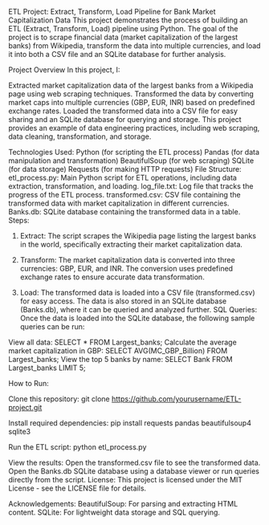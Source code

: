 ETL Project: Extract, Transform, Load Pipeline for Bank Market Capitalization Data
This project demonstrates the process of building an ETL (Extract, Transform, Load) pipeline using Python. The goal of the project is to scrape financial data (market capitalization of the largest banks) from Wikipedia, transform the data into multiple currencies, and load it into both a CSV file and an SQLite database for further analysis.

Project Overview
In this project, I:

Extracted market capitalization data of the largest banks from a Wikipedia page using web scraping techniques.
Transformed the data by converting market caps into multiple currencies (GBP, EUR, INR) based on predefined exchange rates.
Loaded the transformed data into a CSV file for easy sharing and an SQLite database for querying and storage.
This project provides an example of data engineering practices, including web scraping, data cleaning, transformation, and storage.

Technologies Used:
  Python (for scripting the ETL process)
  Pandas (for data manipulation and transformation)
  BeautifulSoup (for web scraping)
  SQLite (for data storage)
  Requests (for making HTTP requests)
File Structure:
  etl_process.py: Main Python script for ETL operations, including data extraction, transformation, and loading.
  log_file.txt: Log file that tracks the progress of the ETL process.
  transformed.csv: CSV file containing the transformed data with market capitalization in different currencies.
  Banks.db: SQLite database containing the transformed data in a table.
Steps:
1. Extract:
The script scrapes the Wikipedia page listing the largest banks in the world, specifically extracting their market capitalization data.

2. Transform:
The market capitalization data is converted into three currencies: GBP, EUR, and INR.
The conversion uses predefined exchange rates to ensure accurate data transformation.

3. Load:
The transformed data is loaded into a CSV file (transformed.csv) for easy access.
The data is also stored in an SQLite database (Banks.db), where it can be queried and analyzed further.
SQL Queries:
Once the data is loaded into the SQLite database, the following sample queries can be run:

View all data: SELECT * FROM Largest_banks;
Calculate the average market capitalization in GBP: SELECT AVG(MC_GBP_Billion) FROM Largest_banks;
View the top 5 banks by name: SELECT Bank FROM Largest_banks LIMIT 5;

How to Run:

Clone this repository:
  git clone https://github.com/yourusername/ETL-project.git

Install required dependencies:
  pip install requests pandas beautifulsoup4 sqlite3

Run the ETL script:
  python etl_process.py

View the results:
  Open the transformed.csv file to see the transformed data.
  Open the Banks.db SQLite database using a database viewer or run queries directly from the script.
License:
  This project is licensed under the MIT License - see the LICENSE file for details.

Acknowledgements:
  BeautifulSoup: For parsing and extracting HTML content.
  SQLite: For lightweight data storage and SQL querying.
